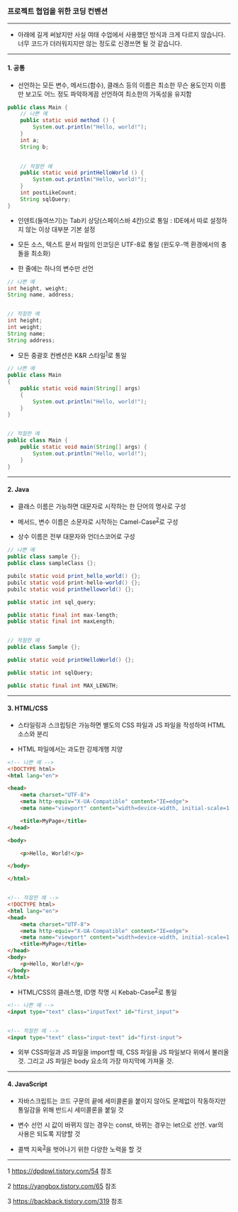 ### 프로젝트 협업을 위한 코딩 컨벤션

---

- 아래에 길게 써놨지만 사실 여태 수업에서 사용했던 방식과 크게 다르지 않습니다. 너무 코드가 더러워지지만 않는 정도로 신경쓰면 될 것 같습니다.

---

#### 1. 공통

- 선언하는 모든 변수, 메서드(함수), 클래스 등의 이름은 최소한 무슨 용도인지 이름만 보고도 어느 정도 파악하게끔 선언하여 최소한의 가독성을 유지함

```Java
public class Main {
    // 나쁜 예
    public static void method () {
        System.out.println("Hello, world!");
    }
    int a;
    String b;
    

    // 적절한 예
    public static void printHelloWorld () {
        System.out.println("Hello, world!");
    }
    int postLikeCount;
    String sqlQuery;
}
```

- 인덴트(들여쓰기)는 Tab키 상당(스페이스바 4칸)으로 통일 : IDE에서 따로 설정하지 않는 이상 대부분 기본 설정

- 모든 소스, 텍스트 문서 파일의 인코딩은 UTF-8로 통일 (윈도우-맥 환경에서의 충돌을 최소화)

- 한 줄에는 하나의 변수만 선언

```Java
// 나쁜 예
int height, weight;
String name, address;


// 적절한 예
int height;
int weight;
String name;
String address;
```

- 모든 중괄호 컨벤션은 K&R 스타일<sup>[1](#footnote_1)</sup>로 통일

```Java
// 나쁜 예
public class Main 
{
    public static void main(String[] args) 
    {
        System.out.println("Hello, world!");
    }
}


// 적절한 예
public class Main {
    public static void main(String[] args) {
        System.out.println("Hello, world!");
    }
}
```

---

#### 2. Java

- 클래스 이름은 가능하면 대문자로 시작하는 한 단어의 명사로 구성

- 메서드, 변수 이름은 소문자로 시작하는 Camel-Case<sup>[2](#footnote_2)</sup>로 구성

- 상수 이름은 전부 대문자와 언더스코어로 구성

```Java
// 나쁜 예
public class sample {};
public class sampleClass {};

pubilc static void print_hello_world() {};
pubilc static void print-hello-world() {};
pubilc static void printhelloworld() {};

public static int sql_query;

public static final int max-length;
public static final int maxLength;


// 적절한 예
public class Sample {};

public static void printHelloWorld() {};

public static int sqlQuery;

public static final int MAX_LENGTH;
```

---

#### 3. HTML/CSS

- 스타일링과 스크립팅은 가능하면 별도의 CSS 파일과 JS 파일을 작성하여 HTML 소스와 분리

- HTML 파일에서는 과도한 강제개행 지양

```HTML
<!-- 나쁜 예 -->
<!DOCTYPE html>
<html lang="en">

<head>
    <meta charset="UTF-8">
    <meta http-equiv="X-UA-Compatible" content="IE=edge">
    <meta name="viewport" content="width=device-width, initial-scale=1.0">

    <title>MyPage</title>
</head>

<body>

    <p>Hello, World!</p>

</body>

</html>


<!-- 적절한 예 -->
<!DOCTYPE html>
<html lang="en">
<head>
    <meta charset="UTF-8">
    <meta http-equiv="X-UA-Compatible" content="IE=edge">
    <meta name="viewport" content="width=device-width, initial-scale=1.0">
    <title>MyPage</title>
</head>
<body>
    <p>Hello, World!</p>
</body>
</html>
```

- HTML/CSS의 클래스명, ID명 작명 시 Kebab-Case<sup>[2](#footnote_2)</sup>로 통일

```html
<!-- 나쁜 예 -->
<input type="text" class="inputText" id="first_input">


<!-- 적절한 예 -->
<input type="text" class="input-text" id="first-input">
```

- 외부 CSS파일과 JS 파일을 import할 때, CSS 파일을 JS 파일보다 위에서 불러올 것. 그리고 JS 파일은 body 요소의 가장 마지막에 가져올 것.

---

#### 4. JavaScript

- 자바스크립트는 코드 구문의 끝에 세미콜론을 붙이지 않아도 문제없이 작동하지만 통일감을 위해 반드시 세미콜론을 붙일 것

- 변수 선언 시 값이 바뀌지 않는 경우는 const, 바뀌는 경우는 let으로 선언. var의 사용은 되도록 지양할 것

- 콜백 지옥<sup>[3](#footnote_3)</sup>을 벗어나기 위한 다양한 노력을 할 것

---

<a name = "footnote_1">1</a> https://dpdpwl.tistory.com/54 참조

<a name = "footnote_2">2</a> https://yangbox.tistory.com/65 참조

<a name = "footnote_3">3</a> https://backback.tistory.com/319 참조
